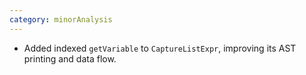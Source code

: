 ```yaml
---
category: minorAnalysis
---
```

* Added indexed `getVariable` to `CaptureListExpr`, improving its AST printing and data flow.
